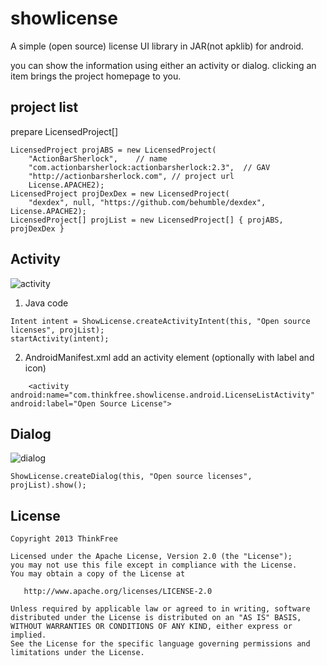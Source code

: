 showlicense
===========

A simple (open source) license UI library in JAR(not apklib) for android.

you can show the information using either an activity or dialog. clicking an item brings the project homepage to you.

project list
------------

prepare LicensedProject[]
```
LicensedProject projABS = new LicensedProject(
    "ActionBarSherlock",    // name
    "com.actionbarsherlock:actionbarsherlock:2.3",  // GAV
    "http://actionbarsherlock.com", // project url
    License.APACHE2);
LicensedProject projDexDex = new LicensedProject(
    "dexdex", null, "https://github.com/behumble/dexdex", License.APACHE2);
LicensedProject[] projList = new LicensedProject[] { projABS, projDexDex }
```

Activity
--------
![activity](https://lh5.googleusercontent.com/-whdGSM8JIpw/UaIJjWia2NI/AAAAAAAA73s/zF4-DlHXX1c/w385-h642-no/activity.png)

1. Java code
```
Intent intent = ShowLicense.createActivityIntent(this, "Open source licenses", projList);
startActivity(intent);
```

2. AndroidManifest.xml
add an activity element (optionally with label and icon)
```
    <activity android:name="com.thinkfree.showlicense.android.LicenseListActivity" android:label="Open Source License">
```

Dialog
------
![dialog](https://lh5.googleusercontent.com/-90Sn9w_usk4/UaIJjXy-RaI/AAAAAAAA73o/jcp_mKJL5_8/w385-h642-no/dialog.png)
```
ShowLicense.createDialog(this, "Open source licenses", projList).show();
```

License
-------
    Copyright 2013 ThinkFree

    Licensed under the Apache License, Version 2.0 (the "License");
    you may not use this file except in compliance with the License.
    You may obtain a copy of the License at

       http://www.apache.org/licenses/LICENSE-2.0

    Unless required by applicable law or agreed to in writing, software
    distributed under the License is distributed on an "AS IS" BASIS,
    WITHOUT WARRANTIES OR CONDITIONS OF ANY KIND, either express or implied.
    See the License for the specific language governing permissions and
    limitations under the License.
